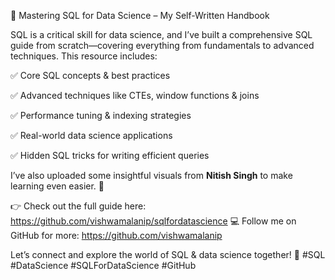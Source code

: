🚀 Mastering SQL for Data Science – My Self-Written Handbook

SQL is a critical skill for data science, and I’ve built a comprehensive SQL guide from scratch—covering everything from fundamentals to advanced techniques. This resource includes:

✅ Core SQL concepts & best practices

✅ Advanced techniques like CTEs, window functions & joins

✅ Performance tuning & indexing strategies

✅ Real-world data science applications

✅ Hidden SQL tricks for writing efficient queries

I’ve also uploaded some insightful visuals from **Nitish Singh** to make learning even easier. 📸

👉 Check out the full guide here: https://github.com/vishwamalanip/sqlfordatascience
💻 Follow me on GitHub for more: https://github.com/vishwamalanip

Let’s connect and explore the world of SQL & data science together! 🚀 #SQL #DataScience #SQLForDataScience #GitHub
